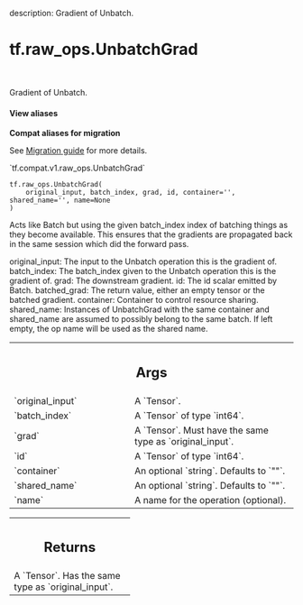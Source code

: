 description: Gradient of Unbatch.

<div itemscope itemtype="http://developers.google.com/ReferenceObject">
<meta itemprop="name" content="tf.raw_ops.UnbatchGrad" />
<meta itemprop="path" content="Stable" />
</div>

# tf.raw_ops.UnbatchGrad

<!-- Insert buttons and diff -->

<table class="tfo-notebook-buttons tfo-api nocontent" align="left">

</table>



Gradient of Unbatch.

<section class="expandable">
  <h4 class="showalways">View aliases</h4>
  <p>
<b>Compat aliases for migration</b>
<p>See
<a href="https://www.tensorflow.org/guide/migrate">Migration guide</a> for
more details.</p>
<p>`tf.compat.v1.raw_ops.UnbatchGrad`</p>
</p>
</section>

<pre class="devsite-click-to-copy prettyprint lang-py tfo-signature-link">
<code>tf.raw_ops.UnbatchGrad(
    original_input, batch_index, grad, id, container='', shared_name='', name=None
)
</code></pre>



<!-- Placeholder for "Used in" -->

Acts like Batch but using the given batch_index index of batching things as they
become available. This ensures that the gradients are propagated back in the
same session which did the forward pass.

original_input: The input to the Unbatch operation this is the gradient of.
batch_index: The batch_index given to the Unbatch operation this is the gradient
of.
grad: The downstream gradient.
id: The id scalar emitted by Batch.
batched_grad: The return value, either an empty tensor or the batched gradient.
container: Container to control resource sharing.
shared_name: Instances of UnbatchGrad with the same container and shared_name
 are assumed to possibly belong to the same batch. If left empty, the op name
 will be used as the shared name.

<!-- Tabular view -->
 <table class="responsive fixed orange">
<colgroup><col width="214px"><col></colgroup>
<tr><th colspan="2"><h2 class="add-link">Args</h2></th></tr>

<tr>
<td>
`original_input`
</td>
<td>
A `Tensor`.
</td>
</tr><tr>
<td>
`batch_index`
</td>
<td>
A `Tensor` of type `int64`.
</td>
</tr><tr>
<td>
`grad`
</td>
<td>
A `Tensor`. Must have the same type as `original_input`.
</td>
</tr><tr>
<td>
`id`
</td>
<td>
A `Tensor` of type `int64`.
</td>
</tr><tr>
<td>
`container`
</td>
<td>
An optional `string`. Defaults to `""`.
</td>
</tr><tr>
<td>
`shared_name`
</td>
<td>
An optional `string`. Defaults to `""`.
</td>
</tr><tr>
<td>
`name`
</td>
<td>
A name for the operation (optional).
</td>
</tr>
</table>



<!-- Tabular view -->
 <table class="responsive fixed orange">
<colgroup><col width="214px"><col></colgroup>
<tr><th colspan="2"><h2 class="add-link">Returns</h2></th></tr>
<tr class="alt">
<td colspan="2">
A `Tensor`. Has the same type as `original_input`.
</td>
</tr>

</table>

